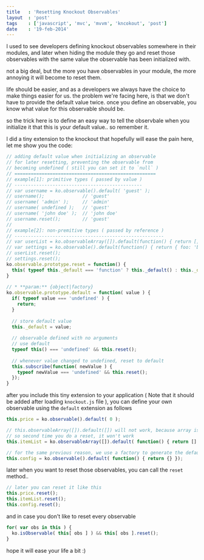 ```yaml
---
title 	: 'Resetting Knockout Observables'
layout	: 'post'
tags	: ['javascript', 'mvc', 'mvvm', 'kncokout', 'post']
date    : '19-feb-2014'
---
```


I used to see developers defining knockout observables somewhere in their modules, and later when hiding the module they go and reset those observables with the same value the observable has been initialized with.

not a big deal, but the more you have observables in your module, the more annoying it will become to reset them.

life should be easier, and as a developers we always have the choice to make things easier for us.
the problem we're facing here, is that we don't have to provide the default value twice. once you define an observable, you know what value for this observable should be.

so the trick here is to define an easy way to tell the observbale when you initialize it that this is your default value.. so remember it.

I did a tiny extension to the knockout that hopefully will ease the pain here, let me show you the code:

```js
// adding default value when initializing an observable
// for later resetting, preventing the observable from
// becoming undefined ( still you can set it to `null` )
// ====================================================
// example[1]: primitive types ( passed by value )
// -----------------------------------------------
// var username = ko.observable().default( 'guest' );
// username();              // 'guest'
// username( 'admin' );     // 'admin'
// username( undefined );   // 'guest'
// username( 'john doe' );  // 'john doe'
// username.reset();        // 'guest'
//
// example[2]: non-premitive types ( passed by reference )
// -------------------------------------------------------
// var userList = ko.observableArray([]).default(function() { return []; });
// var settings = ko.observable().default(function() { return { foo: 'bar' } });
// userList.reset();
// settings.reset();
ko.observable.prototype.reset = function() {
  this( typeof this._default === 'function' ? this._default() : this._default );
}
 
// * **param:** {object|factory}
ko.observable.prototype.default = function( value ) {
  if( typeof value === 'undefined' ) {
    return;
  }
 
  // store default value
  this._default = value;
 
  // observable defined with no arguments
  // use default
  typeof this() === 'undefined' && this.reset();
 
  // whenever value changed to undefined, reset to default
  this.subscribe(function( newValue ) {
    typeof newValue === 'undefined' && this.reset();
  });
}
```

after you include this tiny extension to your application ( Note that it should be added after loading `knockout.js` file ),
you can define your own observable using the `default` extension as follows

```js
this.price = ko.observable().default( 0 );

// this.observableArray([]).default([]) will not work, because array is passed by reference
// so second time you do a reset, it won't work
this.itemList = ko.observableArray([]).default( function() { return [] });

// for the same previous reason, we use a factory to generate the default value
this.config = ko.observable().default( function() { return {} });
```

later when you want to reset those observables, you can call the `reset` method..

```js
// later you can reset it like this
this.price.reset();
this.itemList.reset();
this.config.reset();
```

and in case you don't like to reset every observable

```js
for( var obs in this ) {
  ko.isObservable( this[ obs ] ) && this[ obs ].reset();
}
```

hope it will ease your life a bit :)